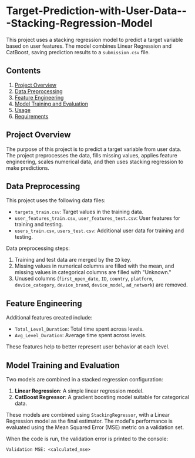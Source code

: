 # Target-Prediction-with-User-Data---Stacking-Regression-Model

This project uses a stacking regression model to predict a target variable based on user features. The model combines Linear Regression and CatBoost, saving prediction results to a `submission.csv` file.

## Contents
1. [Project Overview](#project-overview)
2. [Data Preprocessing](#data-preprocessing)
3. [Feature Engineering](#feature-engineering)
4. [Model Training and Evaluation](#model-training-and-evaluation)
5. [Usage](#usage)
6. [Requirements](#requirements)

## Project Overview

The purpose of this project is to predict a target variable from user data. The project preprocesses the data, fills missing values, applies feature engineering, scales numerical data, and then uses stacking regression to make predictions.

## Data Preprocessing

This project uses the following data files:

- `targets_train.csv`: Target values in the training data.
- `user_features_train.csv`, `user_features_test.csv`: User features for training and testing.
- `users_train.csv`, `users_test.csv`: Additional user data for training and testing.

Data preprocessing steps:
1. Training and test data are merged by the `ID` key.
2. Missing values in numerical columns are filled with the mean, and missing values in categorical columns are filled with "Unknown."
3. Unused columns (`first_open_date`, `ID`, `country`, `platform`, `device_category`, `device_brand`, `device_model`, `ad_network`) are removed.

## Feature Engineering

Additional features created include:

- `Total_Level_Duration`: Total time spent across levels.
- `Avg_Level_Duration`: Average time spent across levels.

These features help to better represent user behavior at each level.

## Model Training and Evaluation

Two models are combined in a stacked regression configuration:

1. **Linear Regression**: A simple linear regression model.
2. **CatBoost Regressor**: A gradient boosting model suitable for categorical data.

These models are combined using `StackingRegressor`, with a Linear Regression model as the final estimator. The model's performance is evaluated using the Mean Squared Error (MSE) metric on a validation set.

When the code is run, the validation error is printed to the console:

```plaintext
Validation MSE: <calculated_mse>
